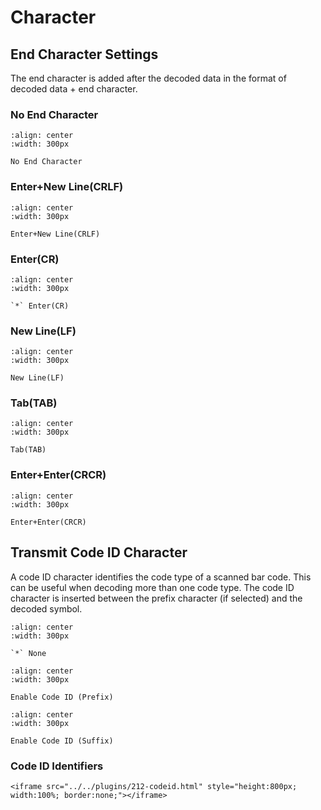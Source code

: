 # Character

## End Character Settings
The end character is added after the decoded data in the format of decoded data + end character.

### No End Character

```{figure} ../../media/021040.png
:align: center
:width: 300px

No End Character
```


### Enter+New Line(CRLF)

```{figure} ../../media/0213405Cr5Cn.png
:align: center
:width: 300px

Enter+New Line(CRLF)
```


### Enter(CR)

```{figure} ../../media/0212405Cr.png
:align: center
:width: 300px

`*` Enter(CR)
```


### New Line(LF)

```{figure} ../../media/0212405Cn.png
:align: center
:width: 300px

New Line(LF)
```


### Tab(TAB)

```{figure} ../../media/0212405Ct.png
:align: center
:width: 300px

Tab(TAB)
```


### Enter+Enter(CRCR)

```{figure} ../../media/0211405Cr5Cr.png
:align: center
:width: 300px

Enter+Enter(CRCR)
```


## Transmit Code ID Character
A code ID character identifies the code type of a scanned bar code. This can be useful when decoding more than one code type. The code ID character is inserted between the prefix character (if selected) and the decoded symbol.


```{figure} ../../media/01400.png
:align: center
:width: 300px

`*` None
```

```{figure} ../../media/01401.png
:align: center
:width: 300px

Enable Code ID (Prefix)
```

```{figure} ../../media/01402.png
:align: center
:width: 300px

Enable Code ID (Suffix)
```


### Code ID Identifiers

```{raw} html
<iframe src="../../plugins/212-codeid.html" style="height:800px; width:100%; border:none;"></iframe>
```
